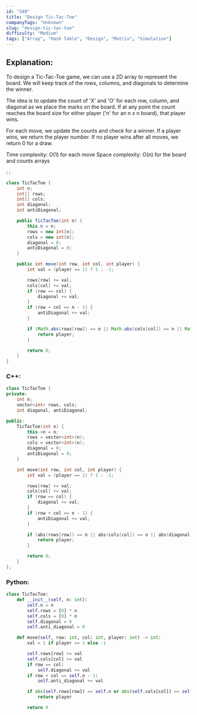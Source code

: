 ```yaml
---
id: "348"
title: "Design Tic-Tac-Toe"
companyTags: "Unknown"
slug: "design-tic-tac-toe"
difficulty: "Medium"
tags: ["Array", "Hash Table", "Design", "Matrix", "Simulation"]
---
```


## Explanation:

To design a Tic-Tac-Toe game, we can use a 2D array to represent the board. We will keep track of the rows, columns, and diagonals to determine the winner. 

The idea is to update the count of 'X' and 'O' for each row, column, and diagonal as we place the marks on the board. If at any point the count reaches the board size for either player ('n' for an n x n board), that player wins.

For each move, we update the counts and check for a winner. If a player wins, we return the player number. If no player wins after all moves, we return 0 for a draw.

Time complexity: O(1) for each move
Space complexity: O(n) for the board and counts arrays

:
:
```java
class TicTacToe {
    int n;
    int[] rows;
    int[] cols;
    int diagonal;
    int antiDiagonal;

    public TicTacToe(int n) {
        this.n = n;
        rows = new int[n];
        cols = new int[n];
        diagonal = 0;
        antiDiagonal = 0;
    }

    public int move(int row, int col, int player) {
        int val = (player == 1) ? 1 : -1;

        rows[row] += val;
        cols[col] += val;
        if (row == col) {
            diagonal += val;
        }
        if (row + col == n - 1) {
            antiDiagonal += val;
        }

        if (Math.abs(rows[row]) == n || Math.abs(cols[col]) == n || Math.abs(diagonal) == n || Math.abs(antiDiagonal) == n) {
            return player;
        }

        return 0;
    }
}
```

### C++:
```cpp
class TicTacToe {
private:
    int n;
    vector<int> rows, cols;
    int diagonal, antiDiagonal;

public:
    TicTacToe(int n) {
        this->n = n;
        rows = vector<int>(n);
        cols = vector<int>(n);
        diagonal = 0;
        antiDiagonal = 0;
    }

    int move(int row, int col, int player) {
        int val = (player == 1) ? 1 : -1;

        rows[row] += val;
        cols[col] += val;
        if (row == col) {
            diagonal += val;
        }
        if (row + col == n - 1) {
            antiDiagonal += val;
        }

        if (abs(rows[row]) == n || abs(cols[col]) == n || abs(diagonal) == n || abs(antiDiagonal) == n) {
            return player;
        }

        return 0;
    }
};
```

### Python:
```python
class TicTacToe:
    def __init__(self, n: int):
        self.n = n
        self.rows = [0] * n
        self.cols = [0] * n
        self.diagonal = 0
        self.anti_diagonal = 0

    def move(self, row: int, col: int, player: int) -> int:
        val = 1 if player == 1 else -1

        self.rows[row] += val
        self.cols[col] += val
        if row == col:
            self.diagonal += val
        if row + col == self.n - 1:
            self.anti_diagonal += val

        if abs(self.rows[row]) == self.n or abs(self.cols[col]) == self.n or abs(self.diagonal) == self.n or abs(self.anti_diagonal) == self.n:
            return player

        return 0
```